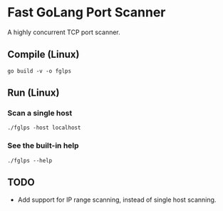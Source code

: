 # Fast GoLang Port Scanner

A highly concurrent TCP port scanner.

## Compile (Linux)
`go build -v -o fglps`

## Run (Linux)

### Scan a single host
`./fglps -host localhost`

### See the built-in help
`./fglps --help`

## TODO
- Add support for IP range scanning, instead of single host scanning.